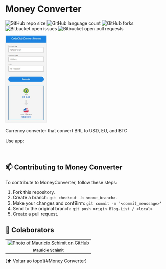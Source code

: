 # Money Converter

![GitHub repo size](https://img.shields.io/github/repo-size/mauricio-bs/MoneyConverter?style=for-the-badge)
![GitHub language count](https://img.shields.io/github/languages/count/mauricio-bs/MoneyConverter?style=for-the-badge)
![GitHub forks](https://img.shields.io/github/forks/mauricio-bs/MoneyConverter?style=for-the-badge)
![Bitbucket open issues](https://img.shields.io/bitbucket/issues/mauricio-bs/MoneyConverter?style=for-the-badge)
![Bitbucket open pull requests](https://img.shields.io/bitbucket/pr-raw/mauricio-bs/MoneyConverter?style=for-the-badge)


<img src="assets/project/App.jpg" width="130px" alt="currency-converter">

<p>Currency converter that convert BRL to USD, EU, and BTC</p>
<p>Use app: <a hredf="https://mauricio-bs.github.io/MoneyConverter"></p>
<br>

## 📫 Contributing to Money Converter
<!---Se o seu README for longo ou se você tiver algum processo ou etapas específicas que deseja que os contribuidores sigam, considere a criação de um arquivo CONTRIBUTING.md separado--->
To contribute to MoneyConverter, follow these steps:

1. Fork this repository.
2. Create a branch: `git checkout -b <nome_branch>`.
3. Make your changes and conf9irm: `git commit -m '<commit_menssage>'`
4. Send to the original branch: `git push origin Blog-List / <local>`
5. Create a pull request.


## 🤝 Colaborators

<table>
  <tr>
    <td align="center">
      <a href="#">
        <img src="https://avatars3.githubusercontent.com/mauricio-bs" width="100px;" alt="Photo of Mauricio Schimit on GitHub"/><br>
        <sub>
          <b>Mauricio Schimit</b>
        </sub>
      </a>
    </td>
</table>

[⬆ Voltar ao topo](#Money Converter)<br>
